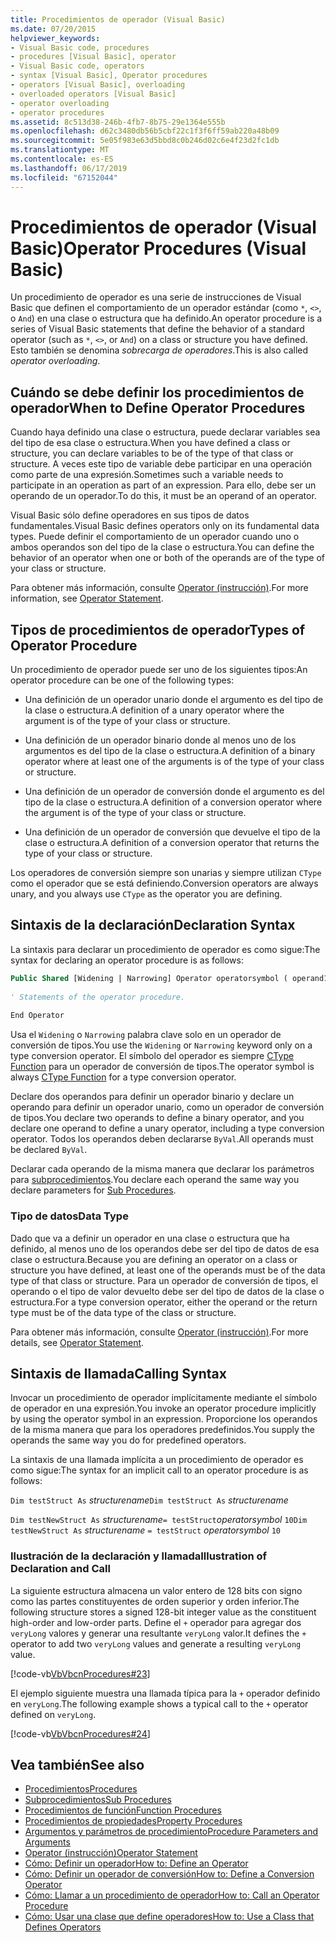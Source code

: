 ```yaml
---
title: Procedimientos de operador (Visual Basic)
ms.date: 07/20/2015
helpviewer_keywords:
- Visual Basic code, procedures
- procedures [Visual Basic], operator
- Visual Basic code, operators
- syntax [Visual Basic], Operator procedures
- operators [Visual Basic], overloading
- overloaded operators [Visual Basic]
- operator overloading
- operator procedures
ms.assetid: 8c513d38-246b-4fb7-8b75-29e1364e555b
ms.openlocfilehash: d62c3480db56b5cbf22c1f3f6ff59ab220a48b09
ms.sourcegitcommit: 5e05f983e63d5bbd8c0b246d02c6e4f23d2fc1db
ms.translationtype: MT
ms.contentlocale: es-ES
ms.lasthandoff: 06/17/2019
ms.locfileid: "67152044"
---
```

# <a name="operator-procedures-visual-basic"></a><span data-ttu-id="48475-102">Procedimientos de operador (Visual Basic)</span><span class="sxs-lookup"><span data-stu-id="48475-102">Operator Procedures (Visual Basic)</span></span>
<span data-ttu-id="48475-103">Un procedimiento de operador es una serie de instrucciones de Visual Basic que definen el comportamiento de un operador estándar (como `*`, `<>`, o `And`) en una clase o estructura que ha definido.</span><span class="sxs-lookup"><span data-stu-id="48475-103">An operator procedure is a series of Visual Basic statements that define the behavior of a standard operator (such as `*`, `<>`, or `And`) on a class or structure you have defined.</span></span> <span data-ttu-id="48475-104">Esto también se denomina *sobrecarga de operadores*.</span><span class="sxs-lookup"><span data-stu-id="48475-104">This is also called *operator overloading*.</span></span>  
  
## <a name="when-to-define-operator-procedures"></a><span data-ttu-id="48475-105">Cuándo se debe definir los procedimientos de operador</span><span class="sxs-lookup"><span data-stu-id="48475-105">When to Define Operator Procedures</span></span>  
 <span data-ttu-id="48475-106">Cuando haya definido una clase o estructura, puede declarar variables sea del tipo de esa clase o estructura.</span><span class="sxs-lookup"><span data-stu-id="48475-106">When you have defined a class or structure, you can declare variables to be of the type of that class or structure.</span></span> <span data-ttu-id="48475-107">A veces este tipo de variable debe participar en una operación como parte de una expresión.</span><span class="sxs-lookup"><span data-stu-id="48475-107">Sometimes such a variable needs to participate in an operation as part of an expression.</span></span> <span data-ttu-id="48475-108">Para ello, debe ser un operando de un operador.</span><span class="sxs-lookup"><span data-stu-id="48475-108">To do this, it must be an operand of an operator.</span></span>  
  
 <span data-ttu-id="48475-109">Visual Basic sólo define operadores en sus tipos de datos fundamentales.</span><span class="sxs-lookup"><span data-stu-id="48475-109">Visual Basic defines operators only on its fundamental data types.</span></span> <span data-ttu-id="48475-110">Puede definir el comportamiento de un operador cuando uno o ambos operandos son del tipo de la clase o estructura.</span><span class="sxs-lookup"><span data-stu-id="48475-110">You can define the behavior of an operator when one or both of the operands are of the type of your class or structure.</span></span>  
  
 <span data-ttu-id="48475-111">Para obtener más información, consulte [Operator (instrucción)](../../../../visual-basic/language-reference/statements/operator-statement.md).</span><span class="sxs-lookup"><span data-stu-id="48475-111">For more information, see [Operator Statement](../../../../visual-basic/language-reference/statements/operator-statement.md).</span></span>  
  
## <a name="types-of-operator-procedure"></a><span data-ttu-id="48475-112">Tipos de procedimientos de operador</span><span class="sxs-lookup"><span data-stu-id="48475-112">Types of Operator Procedure</span></span>  
 <span data-ttu-id="48475-113">Un procedimiento de operador puede ser uno de los siguientes tipos:</span><span class="sxs-lookup"><span data-stu-id="48475-113">An operator procedure can be one of the following types:</span></span>  
  
- <span data-ttu-id="48475-114">Una definición de un operador unario donde el argumento es del tipo de la clase o estructura.</span><span class="sxs-lookup"><span data-stu-id="48475-114">A definition of a unary operator where the argument is of the type of your class or structure.</span></span>  
  
- <span data-ttu-id="48475-115">Una definición de un operador binario donde al menos uno de los argumentos es del tipo de la clase o estructura.</span><span class="sxs-lookup"><span data-stu-id="48475-115">A definition of a binary operator where at least one of the arguments is of the type of your class or structure.</span></span>  
  
- <span data-ttu-id="48475-116">Una definición de un operador de conversión donde el argumento es del tipo de la clase o estructura.</span><span class="sxs-lookup"><span data-stu-id="48475-116">A definition of a conversion operator where the argument is of the type of your class or structure.</span></span>  
  
- <span data-ttu-id="48475-117">Una definición de un operador de conversión que devuelve el tipo de la clase o estructura.</span><span class="sxs-lookup"><span data-stu-id="48475-117">A definition of a conversion operator that returns the type of your class or structure.</span></span>  
  
 <span data-ttu-id="48475-118">Los operadores de conversión siempre son unarias y siempre utilizan `CType` como el operador que se está definiendo.</span><span class="sxs-lookup"><span data-stu-id="48475-118">Conversion operators are always unary, and you always use `CType` as the operator you are defining.</span></span>  
  
## <a name="declaration-syntax"></a><span data-ttu-id="48475-119">Sintaxis de la declaración</span><span class="sxs-lookup"><span data-stu-id="48475-119">Declaration Syntax</span></span>  
 <span data-ttu-id="48475-120">La sintaxis para declarar un procedimiento de operador es como sigue:</span><span class="sxs-lookup"><span data-stu-id="48475-120">The syntax for declaring an operator procedure is as follows:</span></span>  
 
 ```vb 
 Public Shared [Widening | Narrowing] Operator operatorsymbol ( operand1 [,  operand2 ]) As datatype  
  
 ' Statements of the operator procedure.
  
 End Operator
 ```
 
 <span data-ttu-id="48475-121">Usa el `Widening` o `Narrowing` palabra clave solo en un operador de conversión de tipos.</span><span class="sxs-lookup"><span data-stu-id="48475-121">You use the `Widening` or `Narrowing` keyword only on a type conversion operator.</span></span> <span data-ttu-id="48475-122">El símbolo del operador es siempre [CType Function](../../../../visual-basic/language-reference/functions/ctype-function.md) para un operador de conversión de tipos.</span><span class="sxs-lookup"><span data-stu-id="48475-122">The operator symbol is always [CType Function](../../../../visual-basic/language-reference/functions/ctype-function.md) for a type conversion operator.</span></span>  
  
 <span data-ttu-id="48475-123">Declare dos operandos para definir un operador binario y declare un operando para definir un operador unario, como un operador de conversión de tipos.</span><span class="sxs-lookup"><span data-stu-id="48475-123">You declare two operands to define a binary operator, and you declare one operand to define a unary operator, including a type conversion operator.</span></span> <span data-ttu-id="48475-124">Todos los operandos deben declararse `ByVal`.</span><span class="sxs-lookup"><span data-stu-id="48475-124">All operands must be declared `ByVal`.</span></span>  
  
 <span data-ttu-id="48475-125">Declarar cada operando de la misma manera que declarar los parámetros para [subprocedimientos](./sub-procedures.md).</span><span class="sxs-lookup"><span data-stu-id="48475-125">You declare each operand the same way you declare parameters for [Sub Procedures](./sub-procedures.md).</span></span>  
  
### <a name="data-type"></a><span data-ttu-id="48475-126">Tipo de datos</span><span class="sxs-lookup"><span data-stu-id="48475-126">Data Type</span></span>  
 <span data-ttu-id="48475-127">Dado que va a definir un operador en una clase o estructura que ha definido, al menos uno de los operandos debe ser del tipo de datos de esa clase o estructura.</span><span class="sxs-lookup"><span data-stu-id="48475-127">Because you are defining an operator on a class or structure you have defined, at least one of the operands must be of the data type of that class or structure.</span></span> <span data-ttu-id="48475-128">Para un operador de conversión de tipos, el operando o el tipo de valor devuelto debe ser del tipo de datos de la clase o estructura.</span><span class="sxs-lookup"><span data-stu-id="48475-128">For a type conversion operator, either the operand or the return type must be of the data type of the class or structure.</span></span>  
  
 <span data-ttu-id="48475-129">Para obtener más información, consulte [Operator (instrucción)](../../../../visual-basic/language-reference/statements/operator-statement.md).</span><span class="sxs-lookup"><span data-stu-id="48475-129">For more details, see [Operator Statement](../../../../visual-basic/language-reference/statements/operator-statement.md).</span></span>  
  
## <a name="calling-syntax"></a><span data-ttu-id="48475-130">Sintaxis de llamada</span><span class="sxs-lookup"><span data-stu-id="48475-130">Calling Syntax</span></span>  
 <span data-ttu-id="48475-131">Invocar un procedimiento de operador implícitamente mediante el símbolo de operador en una expresión.</span><span class="sxs-lookup"><span data-stu-id="48475-131">You invoke an operator procedure implicitly by using the operator symbol in an expression.</span></span> <span data-ttu-id="48475-132">Proporcione los operandos de la misma manera que para los operadores predefinidos.</span><span class="sxs-lookup"><span data-stu-id="48475-132">You supply the operands the same way you do for predefined operators.</span></span>  
  
 <span data-ttu-id="48475-133">La sintaxis de una llamada implícita a un procedimiento de operador es como sigue:</span><span class="sxs-lookup"><span data-stu-id="48475-133">The syntax for an implicit call to an operator procedure is as follows:</span></span>  
  
 <span data-ttu-id="48475-134">`Dim testStruct As`  *structurename*</span><span class="sxs-lookup"><span data-stu-id="48475-134">`Dim testStruct As`  *structurename*</span></span>  
  
 <span data-ttu-id="48475-135">`Dim testNewStruct As`  *structurename*`= testStruct`*operatorsymbol*  `10`</span><span class="sxs-lookup"><span data-stu-id="48475-135">`Dim testNewStruct As`  *structurename*  `= testStruct`  *operatorsymbol*  `10`</span></span>  
  
### <a name="illustration-of-declaration-and-call"></a><span data-ttu-id="48475-136">Ilustración de la declaración y llamada</span><span class="sxs-lookup"><span data-stu-id="48475-136">Illustration of Declaration and Call</span></span>  
 <span data-ttu-id="48475-137">La siguiente estructura almacena un valor entero de 128 bits con signo como las partes constituyentes de orden superior y orden inferior.</span><span class="sxs-lookup"><span data-stu-id="48475-137">The following structure stores a signed 128-bit integer value as the constituent high-order and low-order parts.</span></span> <span data-ttu-id="48475-138">Define el `+` operador para agregar dos `veryLong` valores y generar una resultante `veryLong` valor.</span><span class="sxs-lookup"><span data-stu-id="48475-138">It defines the `+` operator to add two `veryLong` values and generate a resulting `veryLong` value.</span></span>  
  
 [!code-vb[VbVbcnProcedures#23](~/samples/snippets/visualbasic/VS_Snippets_VBCSharp/VbVbcnProcedures/VB/Class1.vb#23)]  
  
 <span data-ttu-id="48475-139">El ejemplo siguiente muestra una llamada típica para la `+` operador definido en `veryLong`.</span><span class="sxs-lookup"><span data-stu-id="48475-139">The following example shows a typical call to the `+` operator defined on `veryLong`.</span></span>  
  
 [!code-vb[VbVbcnProcedures#24](~/samples/snippets/visualbasic/VS_Snippets_VBCSharp/VbVbcnProcedures/VB/Class1.vb#24)]  

## <a name="see-also"></a><span data-ttu-id="48475-140">Vea también</span><span class="sxs-lookup"><span data-stu-id="48475-140">See also</span></span>

- [<span data-ttu-id="48475-141">Procedimientos</span><span class="sxs-lookup"><span data-stu-id="48475-141">Procedures</span></span>](./index.md)
- [<span data-ttu-id="48475-142">Subprocedimientos</span><span class="sxs-lookup"><span data-stu-id="48475-142">Sub Procedures</span></span>](./sub-procedures.md)
- [<span data-ttu-id="48475-143">Procedimientos de función</span><span class="sxs-lookup"><span data-stu-id="48475-143">Function Procedures</span></span>](./function-procedures.md)
- [<span data-ttu-id="48475-144">Procedimientos de propiedades</span><span class="sxs-lookup"><span data-stu-id="48475-144">Property Procedures</span></span>](./property-procedures.md)
- [<span data-ttu-id="48475-145">Argumentos y parámetros de procedimiento</span><span class="sxs-lookup"><span data-stu-id="48475-145">Procedure Parameters and Arguments</span></span>](./procedure-parameters-and-arguments.md)
- [<span data-ttu-id="48475-146">Operator (instrucción)</span><span class="sxs-lookup"><span data-stu-id="48475-146">Operator Statement</span></span>](../../../../visual-basic/language-reference/statements/operator-statement.md)
- [<span data-ttu-id="48475-147">Cómo: Definir un operador</span><span class="sxs-lookup"><span data-stu-id="48475-147">How to: Define an Operator</span></span>](./how-to-define-an-operator.md)
- [<span data-ttu-id="48475-148">Cómo: Definir un operador de conversión</span><span class="sxs-lookup"><span data-stu-id="48475-148">How to: Define a Conversion Operator</span></span>](./how-to-define-a-conversion-operator.md)
- [<span data-ttu-id="48475-149">Cómo: Llamar a un procedimiento de operador</span><span class="sxs-lookup"><span data-stu-id="48475-149">How to: Call an Operator Procedure</span></span>](./how-to-call-an-operator-procedure.md)
- [<span data-ttu-id="48475-150">Cómo: Usar una clase que define operadores</span><span class="sxs-lookup"><span data-stu-id="48475-150">How to: Use a Class that Defines Operators</span></span>](./how-to-use-a-class-that-defines-operators.md)
